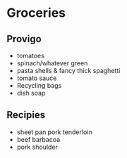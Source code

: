 # Groceries

## Provigo

- tomatoes
- spinach/whatever green
- pasta shells & fancy thick spaghetti
- tomato sauce
- Recycling bags
- dish soap

## Recipies

- sheet pan pork tenderloin
- beef barbacoa
- pork shoulder
